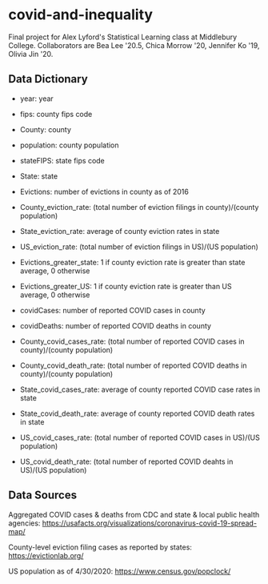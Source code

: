 # covid-and-inequality
Final project for Alex Lyford's Statistical Learning class at Middlebury College. Collaborators are Bea Lee '20.5, Chica Morrow '20, Jennifer Ko '19, Olivia Jin '20.


## Data Dictionary

* year: year
* fips: county fips code
* County: county
* population: county population
* stateFIPS: state fips code
* State: state

* Evictions: number of evictions in county as of 2016
* County_eviction_rate: (total number of eviction filings in county)/(county population)
* State_eviction_rate: average of county eviction rates in state
* US_eviction_rate: (total number of eviction filings in US)/(US population)
* Evictions_greater_state: 1 if county eviction rate is greater than state average, 0 otherwise
* Evictions_greater_US: 1 if county eviction rate is greater than US average, 0 otherwise

* covidCases: number of reported COVID cases in county
* covidDeaths: number of reported COVID deaths in county
* County_covid_cases_rate: (total number of reported COVID cases in county)/(county population)
* County_covid_death_rate: (total number of reported COVID deaths in county)/(county population)
* State_covid_cases_rate: average of county reported COVID case rates in state
* State_covid_death_rate: average of county reported COVID death rates in state
* US_covid_cases_rate: (total number of reported COVID cases in US)/(US population)
* US_covid_death_rate: (total number of reported COVID deahts in US)/(US population)


## Data Sources

Aggregated COVID cases & deaths from CDC and state & local public health agencies: https://usafacts.org/visualizations/coronavirus-covid-19-spread-map/ 

County-level eviction filing cases as reported by states:
https://evictionlab.org/

US population as of 4/30/2020:
https://www.census.gov/popclock/
